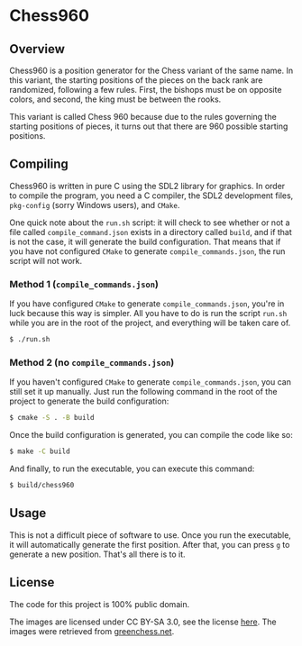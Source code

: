 # Chess960

## Overview

Chess960 is a position generator for the Chess variant of the same name. In
this variant, the starting positions of the pieces on the back rank are
randomized, following a few rules. First, the bishops must be on opposite
colors, and second, the king must be between the rooks.

This variant is called Chess 960 because due to the rules governing the
starting positions of pieces, it turns out that there are 960 possible starting
positions.

## Compiling

Chess960 is written in pure C using the SDL2 library for graphics. In order to
compile the program, you need a C compiler, the SDL2 development files,
`pkg-config` (sorry Windows users), and `CMake`.

One quick note about the `run.sh` script: it will check to see whether or not a
file called `compile_command.json` exists in a directory called `build`, and if
that is not the case, it will generate the build configuration. That means that
if you have not configured `CMake` to generate `compile_commands.json`, the run
script will not work.

### Method 1 (`compile_commands.json`)

If you have configured `CMake` to generate `compile_commands.json`, you're in
luck because this way is simpler. All you have to do is run the script `run.sh`
while you are in the root of the project, and everything will be taken care of.

```bash
$ ./run.sh
```

### Method 2 (no `compile_commands.json`)

If you haven't configured `CMake` to generate `compile_commands.json`, you can
still set it up manually. Just run the following command in the root of the
project to generate the build configuration:

```bash
$ cmake -S . -B build
```

Once the build configuration is generated, you can compile the code like so:

```bash
$ make -C build
```

And finally, to run the executable, you can execute this command:

```bash
$ build/chess960
```

## Usage

This is not a difficult piece of software to use. Once you run the executable,
it will automatically generate the first position. After that, you can press
`g` to generate a new position. That's all there is to it.

## License

The code for this project is 100% public domain.

The images are licensed under CC BY-SA 3.0, see the license
[here](https://creativecommons.org/licenses/by-sa/3.0/). The images were
retrieved from
[greenchess.net](https://greenchess.net/info.php?item=downloads).
